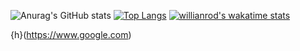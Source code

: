 ![Anurag's GitHub stats](https://github-readme-stats.vercel.app/api?username=OIympian&theme=dark&show_icons=true)
[![Top Langs](https://github-readme-stats.vercel.app/api/top-langs/?username=OIympian&theme=dark)](https://github.com/anuraghazra/github-readme-stats)
[![willianrod's wakatime stats](https://github-readme-stats.vercel.app/api/wakatime?username=Olympian&theme=dark)](https://github.com/anuraghazra/github-readme-stats)


{h}(https://www.google.com)

